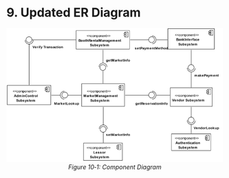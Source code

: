 # 9. Updated ER Diagram

<p align="center">
<img src="../images/component-diagram.png" width="700"/><br>
<i>Figure 10‑1: Component Diagram
</i>
</p>